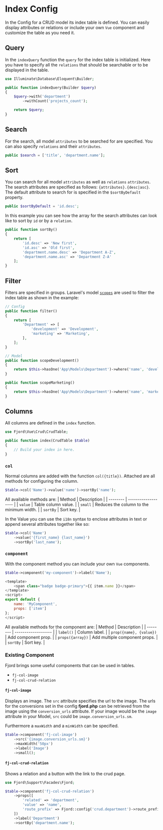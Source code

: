 # Index Config

In the Config for a CRUD model its index table is defined. You can easily display attributes or relations or include your own `Vue` component and customize the table as you need it.

## Query

In the `indexQuery` function the `query` for the index table is initialized. Here you have to specify all the `relations` that should be searchable or to be displayed in the table.

```php
use Illuminate\Database\Eloquent\Builder;

public function indexQuery(Builder $query)
{
    $query->with('department')
        ->withCount('projects_count');

    return $query;
}
```

## Search

For the search, all model `attributes` to be searched for are specified. You can also specify `relations` and their `attributes`.

```php
public $search = ['title', 'department.name'];
```

## Sort

You can search for all model `attributes` as well as `relations` `attributes`. The search attributes are specified as follows: `{attributes}.{desc|asc}`. The default attribute to search for is specified in the `$sortByDefault` property.

```php
public $sortByDefault = 'id.desc';
```

In this example you can see how the array for the search attributes can look like to sort by `id` or by a `relation`.

```php
public function sortBy()
{
    return [
        'id.desc' => 'New first',
        'id.asc' => 'Old first',
        'department.name.desc' => 'Department A-Z',
        'department.name.asc' => 'Department Z-A'
    ];
}
```

## Filter

Filters are specified in groups. Laravel's model [`scopes`](https://laravel.com/docs/7.x/eloquent#local-scopes) are used to filter the index table as shown in the example:

```php
// Config
public function filter()
{
    return [
        'Department' => [
            'development' => 'Development',
            'marketing' => 'Marketing',
        ],
    ];
}
```

```php
// Model
public function scopeDevelopment()
{
    return $this->hasOne('App\Models\Department')->where('name', 'development');
}

public function scopeMarketing()
{
    return $this->hasOne('App\Models\Department')->where('name', 'marketing');
}
```

## Columns

All columns are defined in the `index` function.

```php
use Fjord\Vue\Crud\CrudTable;

public function index(CrudTable $table)
{
    // Build your index in here.
}
```

### `col`

Normal columns are added with the function `col({title})`. Attached are all methods for configuring the column.

```php
$table->col('Name')->value('name')->sortBy('name');
```

All available methods are:
| Method | Description |
| -------- | ------------------- |
| `value` | Table column value. |
| `small` | Reduces the column to the minimum width. |
| `sortBy` | Sort key. |

In the Value you can use the `i18n` syntax to enclose attributes in text or append several attributes together like so:

```php
$table->col('Name')
    ->value('{first_name} {last_name}')
    ->sortBy('last_name');
```

### `component`

With the component method you can include your own `Vue` components.

```php
$table->component('my-component')->label('Name');
```

```javascript
<template>
    <span class="badge badge-primary">{{ item.name }}</span>
</template>
<script>
export default {
    name: 'MyComponent',
    props: ['item']
};
</script>
```

All available methods for the component are:
| Method | Description |
| -------- | ------------------- |
| `label()` | Column label. |
| `prop({name}, {value})` | Add component prop. |
| `props({array})` | Add multiple component props. |
| `sortBy` | Sort key. |

### Existing Component

Fjord brings some useful components that can be used in tables.

-   `fj-col-image`
-   `fj-col-crud-relation`

#### `fj-col-image`

Displays an image. The `src` attribute specifies the url to the image. The urls for the conversions set in the config **fjord.php** can be retrieved from the image using the `conversion_urls` attribute. If your image would be the `image` attribute in your Model, `src` could be `image.conversion_urls.sm`.

Furthermore a `maxWidth` and a `minWidth` can be specified.

```php
$table->component('fj-col-image')
    ->src('{image.conversion_urls.sm}')
    ->maxWidth('50px')
    ->label('Image')
    ->small();
```

#### `fj-col-crud-relation`

Shows a relation and a button with the link to the crud page.

```php
use Fjord\Support\Facades\Fjord;

$table->component('fj-col-crud-relation')
    ->props([
        'related' => 'department',
        'value' => 'name',
        'route_prefix' => Fjord::config('crud.department')->route_prefix
    ])
    ->label('Department')
    ->sortBy('department.name');
```
